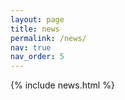 ```yaml
---
layout: page
title: news
permalink: /news/
nav: true
nav_order: 5
---
```


<div>
  {% include news.html %}
</div>
